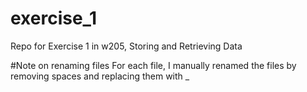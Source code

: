 # exercise_1
Repo for Exercise 1 in w205, Storing and Retrieving Data

#Note on renaming files
For each file, I manually renamed the files by removing spaces and replacing them with _

